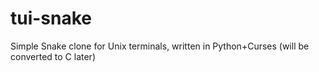 # tui-snake
Simple Snake clone for Unix terminals, written in Python+Curses (will be converted to C later)
